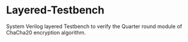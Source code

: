 # Layered-Testbench
System Verilog layered Testbench to verify the Quarter round module of ChaCha20 encryption algorithm.

